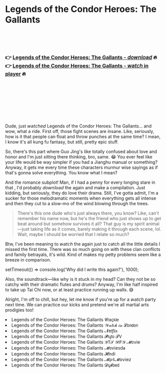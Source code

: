 <h1>Legends of the Condor Heroes: The Gallants</h1>

<br><br><br>

<h3>👉 <a href="https://Matthews-plitecingor1973.github.io/bbpyuxozbm/">Legends of the Condor Heroes: The Gallants - 𝘥𝘰𝘸𝘯𝘭𝘰𝘢𝘥</a> 🔥<br>
👉 <a href="https://Matthews-plitecingor1973.github.io/bbpyuxozbm/">Legends of the Condor Heroes: The Gallants - 𝘸𝘢𝘵𝘤𝘩 in player</a> 🔥
</h3>



<br><br><br><br><br><br><br>


Dude, just 𝘸𝘢𝘵𝘤𝘩𝘦𝘥 Legends of the Condor Heroes: The Gallants... and wow, what a ride. First off, those fight scenes are insane. Like, seriously, how is it that people can float and throw punches at the same time? I mean, I know it's all kung fu fantasy, but still, pretty epic stuff.

So, there's this part where Guo Jing's like totally confused about love and honor and I'm just sitting there thinking, bro, same. 😂 You ever feel like your life would be way simpler if you had a Jianghu manual or something? Anyway, it gets me every time these characters murmur wise sayings as if that's gonna solve everything. You know what I mean?

And the romance subplot! Man, if I had a penny for every longing stare in that  , I'd probably 𝘥𝘰𝘸𝘯𝘭𝘰𝘢𝘥 the   again and make a compilation. Just kidding, but seriously, they do love their drama. Still, I've gotta admit, I'm a sucker for those melodramatic moments when everything gets all intense and then they cut to a slow-mo of the wind blowing through the trees.

> There's this one dude who's just always there, you know? Like, can't remember his name now, but he's the friend who just shows up to get beat around but somehow survives it all? That guy is my spirit animal—just taking life as it comes, barely making it through each scene, lol. Wait, maybe I should be worried that I relate so much?

Btw, I've been meaning to 𝘸𝘢𝘵𝘤𝘩 the   again just to catch all the little details I missed the first time. There was so much going on with these clan conflicts and family betrayals, it's wild. Kind of makes my petty problems seem like a breeze in comparison.

setTimeout(() => console.log('Why did I write this again?'), 1000);

Also, the soundtrack—like why is it stuck in my head? Can they not be so catchy with their dramatic flutes and drums? Anyway, I'm like half inspired to take up Tai Chi now, or at least practice running up walls. 😅 

Alright, I'm off to chill, but hey, let me know if you're up for a 𝘸𝘢𝘵𝘤𝘩 party next time. We can practice our kicks and pretend we're all martial arts prodigies too!

<li>Legends of the Condor Heroes: The Gallants 𝓒𝗋𝖺ç𝗄𝗅𝖾</li>
<li>Legends of the Condor Heroes: The Gallants 𝒲𝒶𝓉𝒸𝒽 𝒾𝓃 𝓛𝗈𝗇𝖽𝗈𝗇</li>
<li>Legends of the Condor Heroes: The Gallants 𝓝𝖾𝗍ƒ𝗅𝗂𝗑</li>
<li>Legends of the Condor Heroes: The Gallants 𝓟𝗅ų𝗍𝗈 𝓣𝖵</li>
<li>Legends of the Condor Heroes: The Gallants 𝒴𝖳𝒮 𝒴𝖨𝖥𝒴 𝓜𝗈ν𝗂𝖾</li>
<li>Legends of the Condor Heroes: The Gallants 𝓜𝗈ν𝗂𝖾𝗌ԁ𝖆</li>
<li>Legends of the Condor Heroes: The Gallants 𝓗𝗂𝗇ԁ𝗂</li>
<li>Legends of the Condor Heroes: The Gallants 𝓜ρ𝟜𝓜𝗈ν𝗂𝖾𝗓</li>
<li>Legends of the Condor Heroes: The Gallants 𝓓ų𝓫𝖻𝖾𝖽</li>
